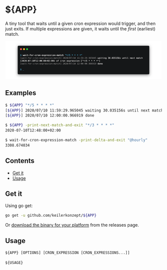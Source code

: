 # ${APP}

A tiny tool that waits until a given cron expression would trigger, and then just exits. If multiple expressions are given, it waits until the _first_ (earliest) match.

![image](doc/screenshot.png)

## Examples

```sh
$ ${APP} "*/5 * * * *"
[${APP}] 2020/07/10 11:59:29.965045 waiting 30.035156s until next match (2020-07-10T12:00:00+02:00) of cron expression ["*/5 * * * *"]
[${APP}] 2020/07/10 12:00:00.966919 done
```

```sh
$ ${APP} -print-next-match-and-exit "*/3 * * * *"
2020-07-10T12:48:00+02:00
```

```sh
$ wait-for-cron-expression-match -print-delta-and-exit "@hourly"
3308.674034
```

## Contents

- [Get it](#get-it)
- [Usage](#usage)

## Get it

Using go get:

```bash
go get -u github.com/keilerkonzept/${APP}
```

Or [download the binary for your platform](https://github.com/keilerkonzept/${APP}/releases/latest) from the releases page.

## Usage

```text
${APP} [OPTIONS] [CRON_EXPRESSION [CRON_EXPRESSIONS...]]

${USAGE}
```
